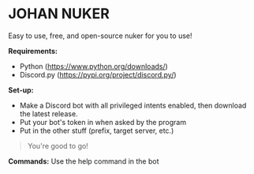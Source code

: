 # JOHAN NUKER
Easy to use, free, and open-source nuker for you to use!

**Requirements:**
* Python (https://www.python.org/downloads/)
* Discord.py (https://pypi.org/project/discord.py/)

**Set-up:**
* Make a Discord bot with all privileged intents enabled, then download the latest release.
* Put your bot's token in when asked by the program
* Put in the other stuff (prefix, target server, etc.)
> You're good to go!

**Commands:**
Use the help command in the bot
